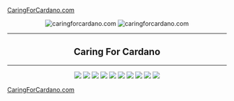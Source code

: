 
[CaringForCardano.com](http://caringforcardano.com)

<div align="center">
  <img src="http://66.219.5.15/images/logo512.webp" alt="caringforcardano.com" />
  <img src="http://66.219.5.15/stlfiles/images/Glock2021.gif" alt="caringforcardano.com" />
  <hr />
    <h2 align="center" style="border-bottom: none">Caring For Cardano</h2>
  <hr/>
  <img src="http://66.219.5.15/images/prices.png" />
  <img src="http://66.219.5.15/images/adabtcprices.png" />
  <img src="http://66.219.5.15/images/adaprices.png" />
  <img src="http://66.219.5.15/images/btcprices.png" />
  <img src="http://66.219.5.15/images/milkprices.png" />
  <img src="http://66.219.5.15/images/mvoucherprices.png" />
  <img src="http://66.219.5.15/images/myieldprices.png" />
  <img src="http://66.219.5.15/images/tunaprices.png" />
  <img src="http://66.219.5.15/images/huntprices.png" />
  <img src="http://66.219.5.15/images/optprices.png" />
</div>

[CaringForCardano.com](http://caringforcardano.com)
